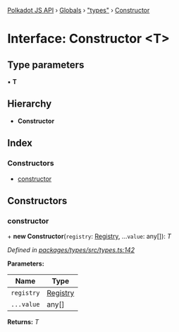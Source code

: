 [Polkadot JS API](../README.md) › [Globals](../globals.md) › ["types"](../modules/_types_.md) › [Constructor](_types_.constructor.md)

# Interface: Constructor <**T**>

## Type parameters

▪ **T**

## Hierarchy

* **Constructor**

## Index

### Constructors

* [constructor](_types_.constructor.md#constructor)

## Constructors

###  constructor

\+ **new Constructor**(`registry`: [Registry](_types_.registry.md), ...`value`: any[]): *T*

*Defined in [packages/types/src/types.ts:142](https://github.com/polkadot-js/api/blob/c04fb9073/packages/types/src/types.ts#L142)*

**Parameters:**

Name | Type |
------ | ------ |
`registry` | [Registry](_types_.registry.md) |
`...value` | any[] |

**Returns:** *T*
